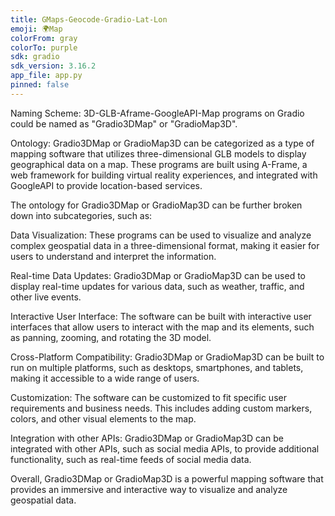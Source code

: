 ```yaml
---
title: GMaps-Geocode-Gradio-Lat-Lon
emoji: 🌍Map
colorFrom: gray
colorTo: purple
sdk: gradio
sdk_version: 3.16.2
app_file: app.py
pinned: false
---
```


Naming Scheme:
3D-GLB-Aframe-GoogleAPI-Map programs on Gradio could be named as "Gradio3DMap" or "GradioMap3D".

Ontology:
Gradio3DMap or GradioMap3D can be categorized as a type of mapping software that utilizes three-dimensional GLB models to display geographical data on a map. These programs are built using A-Frame, a web framework for building virtual reality experiences, and integrated with GoogleAPI to provide location-based services.

The ontology for Gradio3DMap or GradioMap3D can be further broken down into subcategories, such as:

Data Visualization: These programs can be used to visualize and analyze complex geospatial data in a three-dimensional format, making it easier for users to understand and interpret the information.

Real-time Data Updates: Gradio3DMap or GradioMap3D can be used to display real-time updates for various data, such as weather, traffic, and other live events.

Interactive User Interface: The software can be built with interactive user interfaces that allow users to interact with the map and its elements, such as panning, zooming, and rotating the 3D model.

Cross-Platform Compatibility: Gradio3DMap or GradioMap3D can be built to run on multiple platforms, such as desktops, smartphones, and tablets, making it accessible to a wide range of users.

Customization: The software can be customized to fit specific user requirements and business needs. This includes adding custom markers, colors, and other visual elements to the map.

Integration with other APIs: Gradio3DMap or GradioMap3D can be integrated with other APIs, such as social media APIs, to provide additional functionality, such as real-time feeds of social media data.

Overall, Gradio3DMap or GradioMap3D is a powerful mapping software that provides an immersive and interactive way to visualize and analyze geospatial data.
